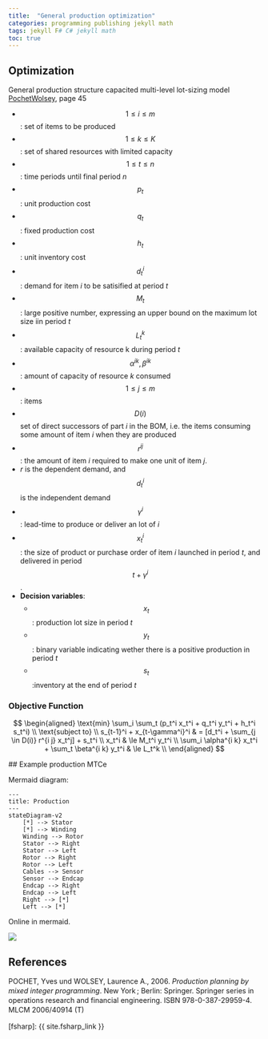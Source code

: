 ```yaml
---
title:  "General production optimization"
categories: programming publishing jekyll math
tags: jekyll F# C# jekyll math  
toc: true
---
```


## Optimization

General production structure capacited multi-level lot-sizing model [PochetWolsey], page 45

- $$1 \le i \le m$$: set of items to be produced
- $$1 \le k \le K$$: set of shared resources with limited capacity
- $$1 \le t \le n$$: time periods until final period *n*
- $$p_t$$: unit production cost
- $$q_t$$: fixed production cost
- $$h_t$$: unit inventory cost
- $$d_t^i$$: demand for item *i* to be satisified at period *t*
- $$M_t$$: large positive number, expressing an upper bound on the maximum lot size iin period *t*
- $$L_t^k$$: available capacity of resource k during period *t*
- $$\alpha^{i k}, \beta^{i k}$$: amount of capacity of resource *k* consumed  
- $$1 \le j \le m$$: items 
- $$D(i)$$ set of direct successors of part *i* in the BOM, i.e. the items consuming some amount of item *i* when they are produced
- $$r^{i j}$$: the amount of item *i* required to make one unit of item *j*. 
- *r* is the dependent demand, and $$d_t^i$$ is the independent demand
- $$\gamma^i$$: lead-time to produce or deliver an lot of *i*
- $$x_t^i$$: the size of product or purchase order of item *i* launched in period *t*, and delivered in period $$t + \gamma^i$$.
- **Decision variables**:
    - $$x_t$$: production lot size in period *t*
    - $$y_t$$: binary variable indicating wether there is a positive production in period *t* 
    - $$s_t$$:inventory at the end of period *t*

### Objective Function

$$
\begin{aligned}
\text{min} \sum_i \sum_t (p_t^i x_t^i + q_t^i y_t^i + h_t^i s_t^i) \\
\text{subject to} \\
s_{t-1}^i + x_{t-\gamma^i}^i & = [d_t^i + \sum_{j \in D(i)} r^{i j} x_t^j] + s_t^i \\
x_t^i & \le  M_t^i y_t^i \\
\sum_i \alpha^{i k} x_t^i + \sum_t \beta^{i k} y_t^i & \le L_t^k \\
\end{aligned}
$$


## Example production MTCe

Mermaid diagram:
~~~~
---
title: Production
---
stateDiagram-v2
    [*] --> Stator
    [*] --> Winding
    Winding --> Rotor
    Stator --> Right
    Stator --> Left
    Rotor --> Right
    Rotor --> Left
    Cables --> Sensor
    Sensor --> Endcap
    Endcap --> Right
    Endcap --> Left
    Right --> [*]
    Left --> [*]
~~~~

Online in mermaid.

[![](https://mermaid.ink/img/pako:eNplkbtuwzAMRX_F4FhYS0YNXZpsDVA0Q4aqA2PRtlCbCmS6QGHk3yNLaZyHJurcS4mPCSpvCTQopQyLk4508RG8HStxng0nPggKrR02AXv1uzJcxPP18l0o9VrsoujDPds7to6bDC-XJHz6qzfnZeqaVp7oO9UXmLIenQtcjG946GjIZREP169SnPCGbYXHjHP8-O4Nvalg1hOLLWY0i_8ESugp9OhsHOU06wakpZ4M6BhaDD8GDJ-iD0fxuz-uQEsYqYTxaJfhgq6xGyIl62J327ybtKLTGa8HgtA?type=png)](https://mermaid.live/edit#pako:eNplkbtuwzAMRX_F4FhYS0YNXZpsDVA0Q4aqA2PRtlCbCmS6QGHk3yNLaZyHJurcS4mPCSpvCTQopQyLk4508RG8HStxng0nPggKrR02AXv1uzJcxPP18l0o9VrsoujDPds7to6bDC-XJHz6qzfnZeqaVp7oO9UXmLIenQtcjG946GjIZREP169SnPCGbYXHjHP8-O4Nvalg1hOLLWY0i_8ESugp9OhsHOU06wakpZ4M6BhaDD8GDJ-iD0fxuz-uQEsYqYTxaJfhgq6xGyIl62J327ybtKLTGa8HgtA)



## References

<div class="csl-bib-body" style="line-height: 1.35; ">
  <div class="csl-entry">POCHET, Yves und WOLSEY, Laurence A., 2006. <i>Production planning by mixed integer programming</i>. New York ; Berlin: Springer. Springer series in operations research and financial engineering. ISBN&nbsp;978-0-387-29959-4. <div class="csl-right-inline" style="margin: 0 .4em 0 0em;">MLCM 2006/40914 (T)</div>
  </div>
  <span class="Z3988" title="url_ver=Z39.88-2004&amp;ctx_ver=Z39.88-2004&amp;rfr_id=info%3Asid%2Fzotero.org%3A2&amp;rft_id=urn%3Aisbn%3A978-0-387-29959-4&amp;rft_val_fmt=info%3Aofi%2Ffmt%3Akev%3Amtx%3Abook&amp;rft.genre=book&amp;rft.btitle=Production%20planning%20by%20mixed%20integer%20programming&amp;rft.place=New%20York%20%3B%20Berlin&amp;rft.publisher=Springer&amp;rft.series=Springer%20series%20in%20operations%20research%20and%20financial%20engineering&amp;rft.aufirst=Yves&amp;rft.aulast=Pochet&amp;rft.au=Yves%20Pochet&amp;rft.au=Laurence%20A.%20Wolsey&amp;rft.date=2006&amp;rft.tpages=499&amp;rft.isbn=978-0-387-29959-4"></span>
</div>


[fsharp]: {{ site.fsharp_link }}

[PochetWolsey]: https://dl.acm.org/doi/book/10.5555/1202598
[Mosek]: https://docs.mosek.com/modeling-cookbook/index.html

